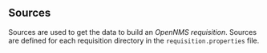 ## Sources
Sources are used to get the data to build an _OpenNMS requisition_. Sources are defined for each requisition directory in the `requisition.properties` file.